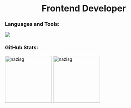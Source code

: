 <h1 align="center">Frontend Developer</h1>

<h3 align="left">Languages and Tools:</h3>
<div align="left">
  <img weight="45" src="https://skillicons.dev/icons?i=html,css,bootstrap,sass,tailwind,js,ts,react,redux,nodejs,git,postman,figma"/>
</div>

<h3 align="left">GitHub Stats:</h3>
<div align="left">
  <img src="https://github-readme-stats.vercel.app/api/top-langs/?username=nazisg&theme=vue-dark&hide_border=false&include_all_commits=false&count_private=true&layout=compact" alt="nazisg" height="150"/>
  <img src="https://github-readme-stats.vercel.app/api?username=nazisg&theme=vue-dark&hide_border=false&include_all_commits=false&count_private=true" alt="nazisg" height="150"/>
</div>
